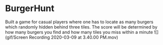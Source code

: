 # BurgerHunt
Built a game for casual players where one has to locate as many burgers which randomly hidden behind three tiles. The score will be determined by how many burgers you find and how many tiles you miss within a minute
![](gif/Screen Recording 2020-03-09 at 3.40.00 PM.mov)
